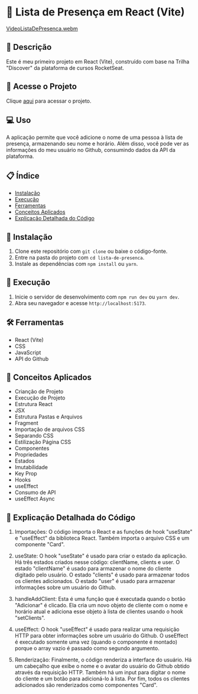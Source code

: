 # 🚀 Lista de Presença em React (Vite)

[VideoListaDePresenca.webm](https://user-images.githubusercontent.com/91230559/216876770-8258b251-4b6c-4be2-9756-25e1fa2338d1.webm)

## 📝 Descrição
Este é meu primeiro projeto em React (Vite), construído com base na Trilha "Discover" da plataforma de cursos RocketSeat.

## 🔗 Acesse o Projeto
Clique [aqui](https://lista-de-presenca-steel.vercel.app/) para acessar o projeto.

## 💻 Uso
A aplicação permite que você adicione o nome de uma pessoa à lista de presença, armazenando seu nome e horário. Além disso, você pode ver as informações do meu usuário no Github, consumindo dados da API da plataforma.

## 📋 Índice
- [Instalação](#-instalação)
- [Execução](#-execução)
- [Ferramentas](#-ferramentas)
- [Conceitos Aplicados](#-conceitos-aplicados)
- [Explicação Detalhada do Código](#-explicação-detalhada-do-código)

## 🔧 Instalação
1. Clone este repositório com `git clone` ou baixe o código-fonte.
2. Entre na pasta do projeto com `cd lista-de-presenca`.
3. Instale as dependências com `npm install` ou `yarn`.

## 🚀 Execução
1. Inicie o servidor de desenvolvimento com `npm run dev` ou `yarn dev`.
2. Abra seu navegador e acesse `http://localhost:5173`.

## 🛠️ Ferramentas
- React (Vite)
- CSS
- JavaScript
- API do Github

## 🧩 Conceitos Aplicados
- Crianção de Projeto
- Execução de Projeto
- Estrutura React
- JSX
- Estrutura Pastas e Arquivos
- Fragment
- Importação de arquivos CSS
- Separando CSS
- Estilização Página CSS
- Componentes
- Propriedades
- Estados
- Imutabilidade
- Key Prop
- Hooks
- useEffect
- Consumo de API
- useEffect Async


## 🔎 Explicação Detalhada do Código
1. Importações: O código importa o React e as funções de hook "useState" e "useEffect" da biblioteca React. Também importa o arquivo CSS e um componente "Card".

2. useState: O hook "useState" é usado para criar o estado da aplicação. Há três estados criados nesse código: clientName, clients e user. O estado "clientName" é usado para armazenar o nome do cliente digitado pelo usuário. O estado "clients" é usado para armazenar todos os clientes adicionados. O estado "user" é usado para armazenar informações sobre um usuário do Github.

3. handleAddClient: Esta é uma função que é executada quando o botão "Adicionar" é clicado. Ela cria um novo objeto de cliente com o nome e horário atual e adiciona esse objeto à lista de clientes usando o hook "setClients".

4. useEffect: O hook "useEffect" é usado para realizar uma requisição HTTP para obter informações sobre um usuário do Github. O useEffect é executado somente uma vez (quando o componente é montado) porque o array vazio é passado como segundo argumento.

5. Renderização: Finalmente, o código renderiza a interface do usuário. Há um cabeçalho que exibe o nome e o avatar do usuário do Github obtido através da requisição HTTP. Também há um input para digitar o nome do cliente e um botão para adicioná-lo à lista. Por fim, todos os clientes adicionados são renderizados como componentes "Card".
